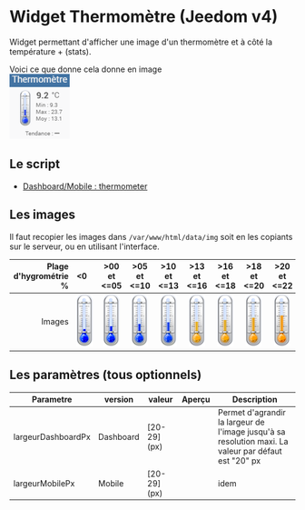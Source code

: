 # Widget Thermomètre (Jeedom v4)
Widget permettant d'afficher une image d'un thermomètre et à côté la température + (stats).

Voici ce que donne cela donne en image  
![](../doc/thermometer/thermometer_example.png)

## Le script
- [Dashboard/Mobile : thermometer](./cmd.info.numeric.thermometer.html)

## Les images
Il faut recopier les images dans `/var/www/html/data/img` soit en les copiants sur le serveur, ou en utilisant l'interface.

|Plage d'hygrométrie %|  <0&nbsp;&nbsp;&nbsp;|>00 et <=05|>05 et <=10|>10 et <=13|>13 et <=16|>16 et <=18|>18 et <=20|>20 et <=22|>22 et <=24|>24 et <=26|>26 et <=28|>28 et <=34|  >34&nbsp;|
|-:|:-:|:-:|:-:|:-:|:-:|:-:|:-:|:-:|:-:|:-:|:-:|:-:|:-:|
|Images|![](./img/thermometer00.png)|![](./img/thermometer01.png)|![](./img/thermometer02.png)|![](./img/thermometer03.png)|![](./img/thermometer04.png)|![](./img/thermometer05.png)|![](./img/thermometer06.png)|![](./img/thermometer07.png)|![](./img/thermometer08.png)|![](./img/thermometer09.png)|![](./img/thermometer10.png)|![](./img/thermometer11.png)|![](./img/thermometer12.png)|


## Les paramètres (tous optionnels)

|Parametre|version|valeur|Aperçu|Description|
|-|-|-|-|-|
|largeurDashboardPx|Dashboard|[20-29] (px)||Permet d'agrandir la largeur de l'image jusqu'à sa resolution maxi. La valeur par défaut est "20" px|
|largeurMobilePx|Mobile|[20-29] (px)||idem|